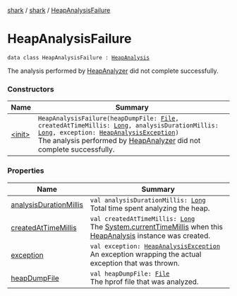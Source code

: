[shark](../../index.md) / [shark](../index.md) / [HeapAnalysisFailure](./index.md)

# HeapAnalysisFailure

`data class HeapAnalysisFailure : `[`HeapAnalysis`](../-heap-analysis/index.md)

The analysis performed by [HeapAnalyzer](../-heap-analyzer/index.md) did not complete successfully.

### Constructors

| Name | Summary |
|---|---|
| [&lt;init&gt;](-init-.md) | `HeapAnalysisFailure(heapDumpFile: `[`File`](https://docs.oracle.com/javase/6/docs/api/java/io/File.html)`, createdAtTimeMillis: `[`Long`](https://kotlinlang.org/api/latest/jvm/stdlib/kotlin/-long/index.html)`, analysisDurationMillis: `[`Long`](https://kotlinlang.org/api/latest/jvm/stdlib/kotlin/-long/index.html)`, exception: `[`HeapAnalysisException`](../-heap-analysis-exception/index.md)`)`<br>The analysis performed by [HeapAnalyzer](../-heap-analyzer/index.md) did not complete successfully. |

### Properties

| Name | Summary |
|---|---|
| [analysisDurationMillis](analysis-duration-millis.md) | `val analysisDurationMillis: `[`Long`](https://kotlinlang.org/api/latest/jvm/stdlib/kotlin/-long/index.html)<br>Total time spent analyzing the heap. |
| [createdAtTimeMillis](created-at-time-millis.md) | `val createdAtTimeMillis: `[`Long`](https://kotlinlang.org/api/latest/jvm/stdlib/kotlin/-long/index.html)<br>The [System.currentTimeMillis](https://docs.oracle.com/javase/6/docs/api/java/lang/System.html#currentTimeMillis()) when this [HeapAnalysis](../-heap-analysis/index.md) instance was created. |
| [exception](exception.md) | `val exception: `[`HeapAnalysisException`](../-heap-analysis-exception/index.md)<br>An exception wrapping the actual exception that was thrown. |
| [heapDumpFile](heap-dump-file.md) | `val heapDumpFile: `[`File`](https://docs.oracle.com/javase/6/docs/api/java/io/File.html)<br>The hprof file that was analyzed. |
